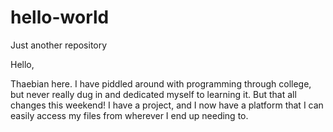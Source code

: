 # hello-world
Just another repository

Hello,

Thaebian here. I have piddled around with programming through college, but never really dug in and dedicated myself to learning it. But that all changes this weekend! I have a project, and I now have a platform that I can easily access my files from wherever I end up needing to.
